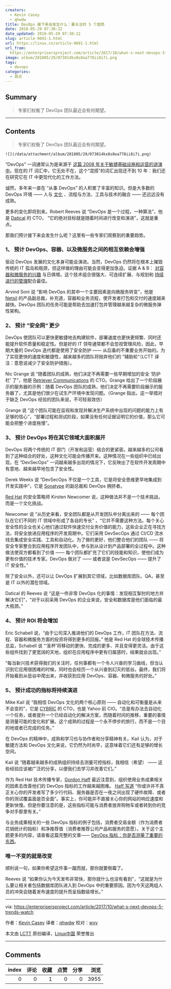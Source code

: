 ```yaml
---
creators:
  - Kevin Casey
  - qhwdw
title: DevOps 接下来会发生什么：要关注的 5 个趋势
date: 2018-05-29 07:30:12
date_updated: 2018-05-29 07:30:12
slug: article-9691-1.html
url: https://linux.cn/article-9691-1.html
url_from: 
  https://enterprisersproject.com/article/2017/10/what-s-next-devops-5-trends-watch
image: album/201805/29/073014kx8s8oa778ii8i7i.png
tags:
  - devops
categories:
  - 观点
---
```


## Summary

> 专家们权衡了 DevOps 团队最近会有何期望。

***

<!-- more -->

## Contents

> 
> 专家们权衡了 DevOps 团队最近会有何期望。
> 
> 
> 

`![](/data/attachment/album/201805/29/073014kx8s8oa778ii8i7i.png)`

“DevOps” 一词通常认为是来源于 [这篇 2008 年关于敏捷基础设施和运营的讲演中](http://www.jedi.be/presentations/agile-infrastructure-agile-2008.pdf)。现在的 IT 词汇中，它无处不在，这个“混搭”的词汇出现还不到 10 年：我们还在研究它在 IT 中更现代化的工作方法。

诚然，多年来一直在 “从事 DevOps” 的人积累了丰富的知识。但是大多数的 DevOps 环境 —— 人与 [文化](https://enterprisersproject.com/article/2017/9/5-ways-nurture-devops-culture) 、流程与方法、工具与技术的融合 —— 还远远没有成熟。

更多的变化即将到来。Robert Reeves 说 “DevOps 是一个过程，一种算法”，他是 [Datical](https://www.datical.com/) 的 CTO， “它的绝对目标就是随着时间进行改变和演进”，这就是重点。

那我们预计接下来会发生什么呢？这里有一些专家们观察到的重要趋势。

### 1、 预计 DevOps、容器、以及微服务之间的相互依赖会增强

驱动 DevOps 发展的文化本身可能会演进。当然，DevOps 仍然将在根本上摧毁传统的 IT 孤岛和瓶颈，但这样做的理由可能会变得更加急迫。证据 A & B： [对容器和微服务的兴趣](https://enterprisersproject.com/article/2017/9/microservices-and-containers-6-things-know-start-time) 与日俱增。这个技术组合很强大、可连续扩展、与规划和 [持续进行的管理](https://enterprisersproject.com/article/2017/10/microservices-and-containers-6-management-tips-long-haul)配合最佳。

Arvind Soni 说 “影响 DevOps 的其中一个主要因素是向微服务转变”，他是 [Netsil](https://netsil.com/) 的产品副总裁，补充道，容器和业务流程，使开发者打包和交付的速度越来越快。DevOps 团队的任务可能是帮助去加速打包并管理越来越复杂的微服务弹性架构。

### 2、 预计 ”安全网“ 更少

DevOps 使团队可以更快更敏捷地去构建软件，部署速度也更快更频繁、同时还能提升软件质量和稳定性。但是好的 IT 领导通常都不会忽视管理风险，因此，早期大量的 DevOps 迭代都是使用了安全防护 —— 从后备的不重要业务开始的。为了实现更快的速度和敏捷性，越来越多的团队将抛弃他们的 ”辅助轮“（LCTT 译注：意思说减少了安全防护措施）。

Nic Grange 说 “随着团队的成熟，他们决定不再需要一些早期增加的安全 ‘防护栏’ 了”，他是 [Retriever Communications](http://retrievercommunications.com/) 的 CTO。Grange 给出了一个阶段展示的服务器的示例：随着 DevOps 团队的成熟，他们决定不再需要阶段展示的服务器了，尤其是他们很少在试生产环境中发现问题。（Grange 指出，这一举措对于缺乏 DevOps 经验的团队来说，不可轻易效仿）

Grange 说 “这个团队可能在监视和发现并解决生产系统中出现的问题的能力上有足够的信心”，“部署过程和测试阶段，如果没有任何证据证明它的价值，那么它可能会把整个进度拖慢”。

### 3、 预计 DevOps 将在其它领域大面积展开

DevOps 将两个传统的 IT 部门（开发和运营）结合的更紧密。越来越多的公司看到了这种结合的好处，这种文化可能会传播开来。这种情况在一些组织中已经出现，在 “DevSecOps” 一词越来越多出现的情况下，它反映出了在软件开发周期中有意地、越来越早地包含了安全性。

Derek Weeks 说 “DevSecOps 不仅是一个工具，它是将安全思维更早地集成到开发实践中”，它是 [Sonatype](https://www.sonatype.com/) 的副总裁和 DevOps 拥挤者。

[Red Hat](https://www.redhat.com/en/) 的安全策略师 Kirsten Newcomer 说，这种做法并不是一个技术挑战，而是一个文化挑战。

Newcomer 说 “从历史来看，安全团队都是从开发团队中分离出来的 —— 每个团队在它们不同的 IT 领域中形成了各自的专长” ，“它并不需要这种方法。每个关心安全性的企业也关心他们通过软件快速交付业务价值的能力，这些企业正在寻找方法，将安全放进应用程序的开发周期中。它们采用 DevSecOps 通过 CI/CD 流水线去集成安全实践、工具和自动化。为了做的更好，他们整合他们的团队 —— 将安全专家整合到应用程序开发团队中，参与到从设计到产品部署的全过程中。这种做法使双方都看到了价值 —— 每个团队都扩充了它们的技能和知识，使他们成为更有价值的技术专家。DevOps 做对了 —— 或者说是 DevSecOps —— 提升了 IT 安全性。”

除了安全以外，还可以让 DevOps 扩展到其它领域，比如数据库团队、QA，甚至是 IT 以外的潜在领域。

Datical 的 Reeves 说 “这是一件非常 DevOps 化的事情：发现相互掣肘的地方并解决它们”，“对于以前采用 DevOps 的企业来说，安全和数据库是他们面临的最大瓶颈。”

### 4、 预计 ROI 将会增加

Eric Schabell 说，“由于公司深入推进他们的 DevOps 工作，IT 团队在方法、流程、容器和微服务方面的投资将得到更多的回报。” 他是 Red Hat 的全球技术传播总监，Schabell 说 “‘圣杯’将移动的更快、完成的更多、并且变得更灵活。由于这些组件找到了更宽阔的天地，组织在应用程序中更有归属感时，结果就会出现。”

“每当新兴技术获得我们的关注时，任何事都有一个令人兴奋的学习曲线，但当认识到它应用很困难的时候，同时也会经历一个从兴奋到幻灭的低谷。最终，我们将开始看到从低谷中爬出来，并收获到应用 DevOps、容器、和微服务的好处。”

### 5、 预计成功的指标将持续演进

Mike Kail 说 “我相信 DevOps 文化的两个核心原则 —— 自动化和可衡量是从来不会变的”，它是 [CYBRIC](https://www.cybric.io/) 的 CTO，也是 Yahoo 前 CIO。“总是有办法去自动化一个任务，或者提升一个已经自动化的解决方案，而随着时间的推移，重要的事情是测量可能的变化和扩展。这个成熟的过程是一个永不停步的旅行，而不是一个目的地或者已完成的任务。”

在 DevOps 的精神中，成熟和学习也与协作者和分享精神有关。Kail 认为，对于敏捷方法和 DevOps 文化来说，它仍然为时尚早，这意味着它们还有足够的增长空间。

Kail 说 “随着越来越多的成熟组织持续去测量可控指标，我相信（希望） —— 这些经验应该被广泛的分享，以便我们去学习并改善它们。”

作为 Red Hat 技术传播专家，[Gordon Haff](https://enterprisersproject.com/user/gordon-haff) 最近注意到，组织使用业务成果相关的因素去改善他们的 DevOps 指标的工作越来越困难。 [Haff 写道](https://enterprisersproject.com/article/2017/7/devops-metrics-are-you-measuring-what-matters) “你或许并不真正关心你的开发者写了多少行代码、服务器是否在一夜之间出现了硬件故障、或者你的测试覆盖面是否全面”。事实上，你可能并不直接关心你的网站的响应速度和更新快慢。但是你要注意的是，这些指标可能与消费者放弃购物车或者转到你的竞争对手那里有关。”

与业务成果相关的一些 DevOps 指标的例子包括，消费者交易金额（作为消费者花销统计的指标）和净推荐值（消费者推荐公司产品和服务的意愿）。关于这个主题更多的内容，请查看这篇完整的文章—— [DevOps 指标：你是否测量了重要的东西](https://enterprisersproject.com/article/2017/7/devops-metrics-are-you-measuring-what-matters)。

### 唯一不变的就是改变

顺利说一句，如果你希望这件事一蹴而就，那你就要倒霉了。

Reeves 说 “如果你认为今天发布非常快，那你就什么也没有看到”，“这就是为什么要让相关者包括数据库团队进入到 DevOps 中的重要原因。因为今天这两组人员的冲突会随着发布速度的提升而呈指数级增长。”

---

via: <https://enterprisersproject.com/article/2017/10/what-s-next-devops-5-trends-watch>

作者：[Kevin Casey](https://enterprisersproject.com/user/kevin-casey) 译者：[qhwdw](https://github.com/qhwdw) 校对：[wxy](https://github.com/wxy)

本文由 [LCTT](https://github.com/LCTT/TranslateProject) 原创编译，[Linux中国](https://linux.cn/) 荣誉推出

***

## Comments


|   index |   评论 |   收藏 |   点赞 |   分享 |   浏览 |
|--------:|-------:|-------:|-------:|-------:|-------:|
|       0 |      0 |      1 |      0 |      0 |   3955 |
